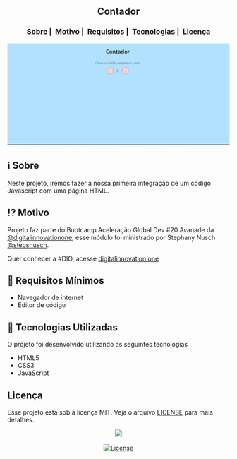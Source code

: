 <h2 align="center">Contador</h2>

<h3 align="center">
  <a href="#information_source-sobre">Sobre</a>&nbsp;|&nbsp;
  <a href="#interrobang-motivo">Motivo</a>&nbsp;|&nbsp;
  <a href="#seedling-requisitos-mínimos">Requisitos</a>&nbsp;|&nbsp;
  <a href="#rocket-tecnologias-utilizadas">Tecnologias</a>&nbsp;|&nbsp;
  <a href="#licença">Licença</a>
</h3>

<p align="center">
  <img src="./assets/img/tela.jpg" width="600">
</p>

## :information_source: Sobre

Neste projeto, iremos fazer a nossa primeira integração de um código Javascript com uma página HTML.

## :interrobang: Motivo

Projeto faz parte do Bootcamp Aceleração Global Dev #20 Avanade da [@digitalinnovationone](https://github.com/digitalinnovationone), esse módulo foi ministrado por Stephany Nusch [@stebsnusch](https://github.com/stebsnusch).

Quer conhecer a #DIO, acesse [digitalinnovation.one](https://digitalinnovation.one/)

## :seedling: Requisitos Mínimos

- Navegador de internet
- Editor de código

## :rocket: Tecnologias Utilizadas 

O projeto foi desenvolvido utilizando as seguintes tecnologias

- HTML5
- CSS3
- JavaScript

## Licença 

Esse projeto está sob a licença MIT. Veja o arquivo [LICENSE](LICENSE) para mais detalhes.

<p align="center">
  <img src="https://user-images.githubusercontent.com/54115624/101105695-f706d800-35ac-11eb-9116-3c72f2a130c0.png" width="100" heigth="100">
</p>


<p align="center">
  <a href="LICENSE">
    <img alt="License" src="https://img.shields.io/badge/license-MIT-%23F8952D">
  </a>
</p>